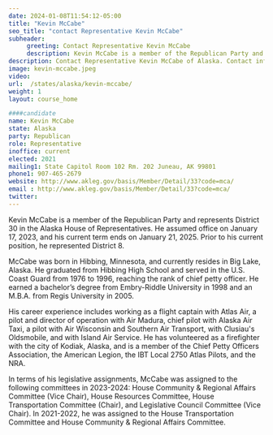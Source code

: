 ```yaml
---
date: 2024-01-08T11:54:12-05:00
title: "Kevin McCabe"
seo_title: "contact Representative Kevin McCabe"
subheader:
     greeting: Contact Representative Kevin McCabe
     description: Kevin McCabe is a member of the Republican Party and represents District 30 in the Alaska House of Representatives. He assumed office on January 17, 2023, and his current term ends on January 21, 2025.
description: Contact Representative Kevin McCabe of Alaska. Contact information for Kevin McCabe includes email address, phone number, and mailing address.
image: kevin-mccabe.jpeg
video:
url:  /states/alaska/kevin-mccabe/
weight: 1
layout: course_home

####candidate
name: Kevin McCabe
state: Alaska
party: Republican
role: Representative
inoffice: current
elected: 2021
mailing1: State Capitol Room 102 Rm. 202 Juneau, AK 99801
phone1: 907-465-2679
website: http://www.akleg.gov/basis/Member/Detail/33?code=mca/
email : http://www.akleg.gov/basis/Member/Detail/33?code=mca/
twitter:
---
```


Kevin McCabe is a member of the Republican Party and represents District 30 in the Alaska House of Representatives. He assumed office on January 17, 2023, and his current term ends on January 21, 2025. Prior to his current position, he represented District 8.

McCabe was born in Hibbing, Minnesota, and currently resides in Big Lake, Alaska. He graduated from Hibbing High School and served in the U.S. Coast Guard from 1976 to 1996, reaching the rank of chief petty officer. He earned a bachelor’s degree from Embry-Riddle University in 1998 and an M.B.A. from Regis University in 2005.

His career experience includes working as a flight captain with Atlas Air, a pilot and director of operation with Air Madura, chief pilot with Alaska Air Taxi, a pilot with Air Wisconsin and Southern Air Transport, with Clusiau's Oldsmobile, and with Island Air Service. He has volunteered as a firefighter with the city of Kodiak, Alaska, and is a member of the Chief Petty Officers Association, the American Legion, the IBT Local 2750 Atlas Pilots, and the NRA.

In terms of his legislative assignments, McCabe was assigned to the following committees in 2023-2024: House Community & Regional Affairs Committee (Vice Chair), House Resources Committee, House Transportation Committee (Chair), and Legislative Council Committee (Vice Chair). In 2021-2022, he was assigned to the House Transportation Committee and House Community & Regional Affairs Committee.
